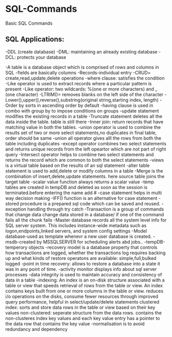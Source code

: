 # SQL-Commands
Basic SQL Commands

## SQL Applications:
-DDL (create database)
-DML: maintaining an already existing database
-DCL: protects your database

-A table is a database object which is comprised of rows and columns in SQL
-fields are basically columns
-Records-individual entry
-CRUD= create,read,update,delete operations
-where clause:  satisfies the condition
-Like operator is used to extract records where a particular pattern is present
-Like operator: two wildcards: %(one or more characters) and _ (one character)
-LTRIM()= removes blanks on the left side of the character
-Lower(),upper(),reverse(),substring(original string,starting index, length)
-Order by sorts in ascending order by default
-having clause is used in combo with group by to impose conditions on groups
-update statement modifies the existing records in a table
-Truncate statement deletes all the data inside the table. table is still there
-Inner join: return records that have matching value in both the tables.
-union operator is used to combine the results set of two or more select statements,no duplicates in final table, order should be same
-union all operator gives alll the rows from both the table including duplicates
-except operator combines two select statements and returns unique records from the left opeartor which are not part of right query
-Intersect operator helps to combine two select statements and returns the record which are common to both the select statements
-views is a virtual table based on the results of an sql statement
-alter table statement is used to add,delete or modify columns in a table
-Merge is the combination of insert,delete,update statements. here source table joins the target table
-scalar value function always returns a scalar value
-temp tables are created in tempDB and deleted as soon as the session is terminated.before entering the name add #
-case statement helps in multi way decision making
-IFF() function is an alternative for case statement
-stored procedure is a prepared sql code which can be saved and reused.
-exception handling through try catch
-Transaction is a group of commands that change data change data stored in a database/ if one of the command fails all the chunk fails
-Master database records all the system level info for SQL server system. This includes instance-wide metadata such as logon,endpoints,linked servers, and system config settings
-Model database-used as template whenevr a new user database is created. 
-msdb-created by MSSQLSERVER for scheduling alerts abd jobs..
-tempDB-temperory objects
-recovery model is a database property that controls how transactions are logged, whether the transactions log requires backing up and what kinds of restore operatons are available: simple,full,bulked logged
-point in time recovery: allows to restore a database into a state it was in any point of time. 
-activity monitor displays info about sql server processes 
-data integrity is used to maintain accuracy and consistency of data in a table 
-indexing: An index is an on-disk structure associated with a table or view that speeds retrieval of rows from the table or view. An index contains keys built from one or more columns in the table or view. reduces i/o operations on the disks, consume fewer resources through improved query performance, helpful in select/update/delete statements
clustered index: sorts and store data rows in the table or view based on their key values
non-clustered: seperate structure from the data rows. contains the non-clusteres index key values and each key value entry has a pointer to the data row that contains the key value
-normalisation is to avoid redundancy and dependency
